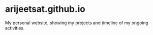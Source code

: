 # arijeetsat.github.io
My personal website, showing my projects and timeline of my ongoing activities.
